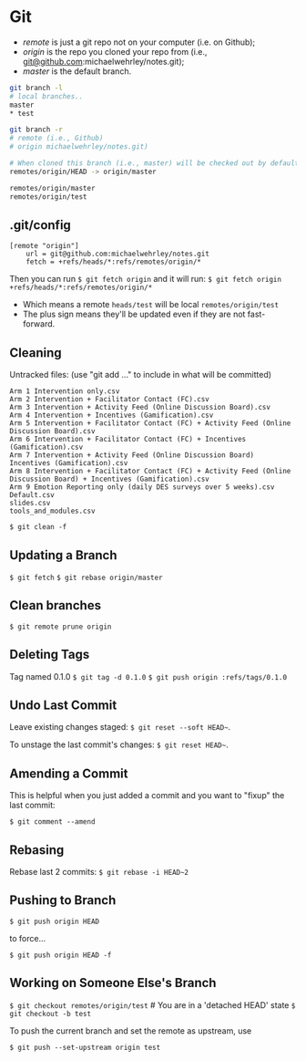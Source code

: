 # Git

* _remote_ is just a git repo not on your computer (i.e. on Github);
* _origin_ is the repo you cloned your repo from (i.e., git@github.com:michaelwehrley/notes.git);
* _master_ is the default branch.

```Bash
git branch -l
# local branches..
master
* test
```

```Bash
git branch -r
# remote (i.e., Github)
# origin michaelwehrley/notes.git)

# When cloned this branch (i.e., master) will be checked out by default
remotes/origin/HEAD -> origin/master

remotes/origin/master
remotes/origin/test
```

## .git/config

```
[remote "origin"]
	url = git@github.com:michaelwehrley/notes.git
	fetch = +refs/heads/*:refs/remotes/origin/*
```

Then you can run `$ git fetch origin` and it will run:
`$ git fetch origin +refs/heads/*:refs/remotes/origin/*`

* Which means a remote `heads/test` will be local `remotes/origin/test`
* The plus sign means they'll be updated even if they are not fast-forward.

## Cleaning

Untracked files:
  (use "git add <file>..." to include in what will be committed)

	Arm 1 Intervention only.csv
	Arm 2 Intervention + Facilitator Contact (FC).csv
	Arm 3 Intervention + Activity Feed (Online Discussion Board).csv
	Arm 4 Intervention + Incentives (Gamification).csv
	Arm 5 Intervention + Facilitator Contact (FC) + Activity Feed (Online Discussion Board).csv
	Arm 6 Intervention + Facilitator Contact (FC) + Incentives (Gamification).csv
	Arm 7 Intervention + Activity Feed (Online Discussion Board) Incentives (Gamification).csv
	Arm 8 Intervention + Facilitator Contact (FC) + Activity Feed (Online Discussion Board) + Incentives (Gamification).csv
	Arm 9 Emotion Reporting only (daily DES surveys over 5 weeks).csv
	Default.csv
	slides.csv
	tools_and_modules.csv

`$ git clean -f`

## Updating a Branch

`$ git fetch`
`$ git rebase origin/master`

## Clean branches

`$ git remote prune origin`

## Deleting Tags

Tag named 0.1.0
`$ git tag -d 0.1.0`
`$ git push origin :refs/tags/0.1.0`

## Undo Last Commit

Leave existing changes staged: `$ git reset --soft HEAD~`.

To unstage the last commit's changes: `$ git reset HEAD~`.

## Amending a Commit

This is helpful when you just added a commit and you want to "fixup" the last commit:

`$ git comment --amend`

## Rebasing

Rebase last 2 commits: `$ git rebase -i HEAD~2`

## Pushing to Branch

`$ git push origin HEAD`

to force...

`$ git push origin HEAD -f`

## Working on Someone Else's Branch

`$ git checkout remotes/origin/test` # You are in a 'detached HEAD' state
`$ git checkout -b test`

To push the current branch and set the remote as upstream, use

`$ git push --set-upstream origin test`
